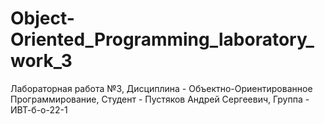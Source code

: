 # Object-Oriented_Programming_laboratory_work_3
Лабораторная работа №3, Дисциплина - Объектно-Ориентированное Программирование, Студент - Пустяков Андрей Сергеевич, Группа - ИВТ-б-о-22-1

